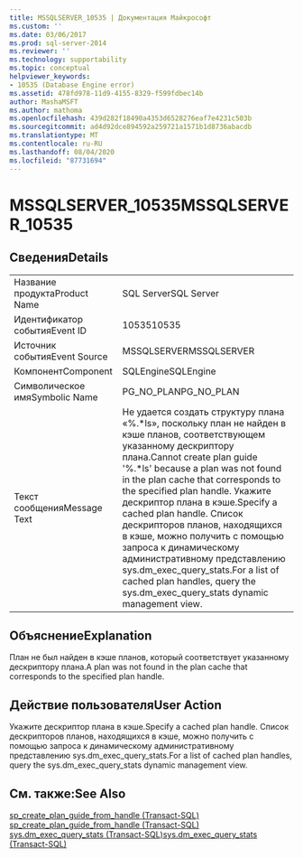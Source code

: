 ```yaml
---
title: MSSQLSERVER_10535 | Документация Майкрософт
ms.custom: ''
ms.date: 03/06/2017
ms.prod: sql-server-2014
ms.reviewer: ''
ms.technology: supportability
ms.topic: conceptual
helpviewer_keywords:
- 10535 (Database Engine error)
ms.assetid: 478fd978-11d9-4155-8329-f599fdbec14b
author: MashaMSFT
ms.author: mathoma
ms.openlocfilehash: 439d282f18490a4353d6528276eaf7e4231c503b
ms.sourcegitcommit: ad4d92dce894592a259721a1571b1d8736abacdb
ms.translationtype: MT
ms.contentlocale: ru-RU
ms.lasthandoff: 08/04/2020
ms.locfileid: "87731694"
---
```

# <a name="mssqlserver_10535"></a><span data-ttu-id="45e10-102">MSSQLSERVER_10535</span><span class="sxs-lookup"><span data-stu-id="45e10-102">MSSQLSERVER_10535</span></span>
    
## <a name="details"></a><span data-ttu-id="45e10-103">Сведения</span><span class="sxs-lookup"><span data-stu-id="45e10-103">Details</span></span>  
  
|||  
|-|-|  
|<span data-ttu-id="45e10-104">Название продукта</span><span class="sxs-lookup"><span data-stu-id="45e10-104">Product Name</span></span>|<span data-ttu-id="45e10-105">SQL Server</span><span class="sxs-lookup"><span data-stu-id="45e10-105">SQL Server</span></span>|  
|<span data-ttu-id="45e10-106">Идентификатор события</span><span class="sxs-lookup"><span data-stu-id="45e10-106">Event ID</span></span>|<span data-ttu-id="45e10-107">10535</span><span class="sxs-lookup"><span data-stu-id="45e10-107">10535</span></span>|  
|<span data-ttu-id="45e10-108">Источник события</span><span class="sxs-lookup"><span data-stu-id="45e10-108">Event Source</span></span>|<span data-ttu-id="45e10-109">MSSQLSERVER</span><span class="sxs-lookup"><span data-stu-id="45e10-109">MSSQLSERVER</span></span>|  
|<span data-ttu-id="45e10-110">Компонент</span><span class="sxs-lookup"><span data-stu-id="45e10-110">Component</span></span>|<span data-ttu-id="45e10-111">SQLEngine</span><span class="sxs-lookup"><span data-stu-id="45e10-111">SQLEngine</span></span>|  
|<span data-ttu-id="45e10-112">Символическое имя</span><span class="sxs-lookup"><span data-stu-id="45e10-112">Symbolic Name</span></span>|<span data-ttu-id="45e10-113">PG_NO_PLAN</span><span class="sxs-lookup"><span data-stu-id="45e10-113">PG_NO_PLAN</span></span>|  
|<span data-ttu-id="45e10-114">Текст сообщения</span><span class="sxs-lookup"><span data-stu-id="45e10-114">Message Text</span></span>|<span data-ttu-id="45e10-115">Не удается создать структуру плана «%.\*ls», поскольку план не найден в кэше планов, соответствующем указанному дескриптору плана.</span><span class="sxs-lookup"><span data-stu-id="45e10-115">Cannot create plan guide '%.\*ls' because a plan was not found in the plan cache that corresponds to the specified plan handle.</span></span> <span data-ttu-id="45e10-116">Укажите дескриптор плана в кэше.</span><span class="sxs-lookup"><span data-stu-id="45e10-116">Specify a cached plan handle.</span></span> <span data-ttu-id="45e10-117">Список дескрипторов планов, находящихся в кэше, можно получить с помощью запроса к динамическому административному представлению sys.dm_exec_query_stats.</span><span class="sxs-lookup"><span data-stu-id="45e10-117">For a list of cached plan handles, query the sys.dm_exec_query_stats dynamic management view.</span></span>|  
  
## <a name="explanation"></a><span data-ttu-id="45e10-118">Объяснение</span><span class="sxs-lookup"><span data-stu-id="45e10-118">Explanation</span></span>  
 <span data-ttu-id="45e10-119">План не был найден в кэше планов, который соответствует указанному дескриптору плана.</span><span class="sxs-lookup"><span data-stu-id="45e10-119">A plan was not found in the plan cache that corresponds to the specified plan handle.</span></span>  
  
## <a name="user-action"></a><span data-ttu-id="45e10-120">Действие пользователя</span><span class="sxs-lookup"><span data-stu-id="45e10-120">User Action</span></span>  
 <span data-ttu-id="45e10-121">Укажите дескриптор плана в кэше.</span><span class="sxs-lookup"><span data-stu-id="45e10-121">Specify a cached plan handle.</span></span> <span data-ttu-id="45e10-122">Список дескрипторов планов, находящихся в кэше, можно получить с помощью запроса к динамическому административному представлению sys.dm_exec_query_stats.</span><span class="sxs-lookup"><span data-stu-id="45e10-122">For a list of cached plan handles, query the sys.dm_exec_query_stats dynamic management view.</span></span>  
  
## <a name="see-also"></a><span data-ttu-id="45e10-123">См. также:</span><span class="sxs-lookup"><span data-stu-id="45e10-123">See Also</span></span>  
 <span data-ttu-id="45e10-124">[sp_create_plan_guide_from_handle (Transact-SQL)](/sql/relational-databases/system-stored-procedures/sp-create-plan-guide-from-handle-transact-sql) </span><span class="sxs-lookup"><span data-stu-id="45e10-124">[sp_create_plan_guide_from_handle &#40;Transact-SQL&#41;](/sql/relational-databases/system-stored-procedures/sp-create-plan-guide-from-handle-transact-sql) </span></span>  
 [<span data-ttu-id="45e10-125">sys.dm_exec_query_stats (Transact-SQL)</span><span class="sxs-lookup"><span data-stu-id="45e10-125">sys.dm_exec_query_stats &#40;Transact-SQL&#41;</span></span>](/sql/relational-databases/system-dynamic-management-views/sys-dm-exec-query-stats-transact-sql)  
  
  
